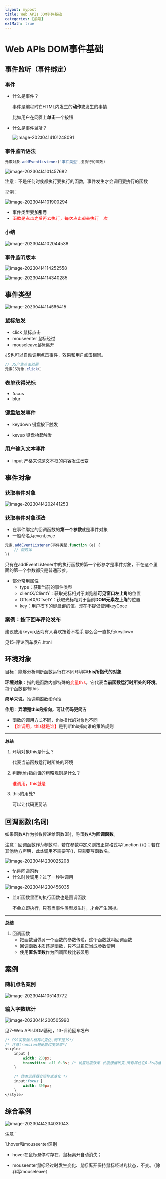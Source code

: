 ```yaml
---
layout: mypost
title: Web APIs DOM事件基础
categories: [前端]
extMath: true
---
```


# Web APIs DOM事件基础

## 事件监听（事件绑定）

### 事件

- 什么是事件？

  事件是编程时在HTML内发生的**动作**或发生的事情

  比如用户在网页上**单击**一个按钮

- 什么是事件监听？

  ![image-20230414101248091](image-20230414101248091.png)

### 事件监听语法

```javascript
元素对象.addEventListener('事件类型',要执行的函数)
```

![image-20230414101457682](image-20230414101457682.png)

注意：不是任何时候都执行要执行的函数，事件发生才会调用要执行的函数

举例：

![image-20230414101900294](image-20230414101900294.png)

- 事件类型要**加引号**
- <font color=red>函数是点击之后再去执行，每次点击都会执行一次</font>

### 小结

![image-20230414102044538](image-20230414102044538.png)

### 事件监听版本

![image-20230414114252558](image-20230414114252558.png)

![image-20230414114340285](image-20230414114340285.png)



## 事件类型

![image-20230414114556418](image-20230414114556418.png)



### 鼠标触发

- click 鼠标点击
- mouseenter 鼠标经过
- mouseleave鼠标离开

JS也可以自动调用点击事件，效果和用户点击相同。

```javascript
// JS产生点击效果
元素JS对象.click()
```

### 表单获得光标

- focus
- blur

### 键盘触发事件

- keydown 键盘按下触发

- keyup 键盘抬起触发

### 用户输入文本事件

- input 严格来说是文本框的内容发生改变

  

## 事件对象

### 获取事件对象

![image-20230414202441253](image-20230414202441253.png)

### 获取事件对象语法

- 在事件绑定的回调函数的**第一个参数**就是事件对象
- 一般命名为event,ev,e

```javascript
元素.addEventListener(事件类型,function (e) {
    // 函数体
})
```

只有在addEventListener中的执行函数的第一个形参才是事件对象，不在这个里面的第一个参数都只是普通形参。

- 部分常用属性
  - type：获取当前的事件类型
  - clientX/ClientY：获取光标相对于浏览器**可见窗口左上角**的位置
  - OffsetX/OffsetY：获取光标相对于当前**DOM元素左上角**的位置
  - key：用户按下的键盘键的值，现在不提倡使用keyCode

### 案例：按下回车评论发布

建议使用keyup,因为有人喜欢按着不松手,那么会一直执行keydown

见15-评论回车发布.html



## 环境对象

目标：能够分析判断函数运行在不同环境中**this所指代的对象**

**环境对象**：指的是函数内部特殊的<font color=red>变量this</font>，它代表**当前函数运行时所处的环境**。每个函数都有this 

**简单来说**，谁调用函数指向谁

**作用**：**弄清楚this的指向，可让代码更简洁**

- 函数的调用方式不同，this指代的对象也不同
- <font color=red>【谁调用，this就是谁】</font>是判断this指向谁的策略规则

---

**总结**

1. 环境对象this是什么？

   代表当前函数运行时所处的环境

2. 判断this指向谁的粗略规则是什么？

   <font color=red>谁调用，this就是</font>

3. this的用处?

   可以让代码更简洁

## 回调函数(名词)

如果函数A作为参数传递给函数B时，称函数A为**回调函数**。

注意：回调函数作为参数时，若在参数中定义则按正常格式写function (){}；若在其他地方声明，此处调用不需要写()，只需要写函数名。

![image-20230414230025208](image-20230414230025208.png)

- fn是回调函数
- 什么时候调用？过了一秒钟调用

![image-20230414230456035](image-20230414230456035.png)

- 监听函数里面的执行函数也是回调函数

  不会立即执行，只有当事件类型发生时，才会产生回掉。

---

**总结**

1. 回调函数
   - 把函数当做另一个函数的参数传递，这个函数就叫回调函数
   - 回调函数本质还是函数，只不过把它当成参数使用
   - 使用**匿名函数**作为回调函数比较常用



## 案例

### 随机点名案例

![image-20230414105143772](image-20230414105143772.png)

### 输入字数统计

![image-20230414200505990](image-20230414200505990.png)

见7-Web APIsDOM基础，13-评论回车发布

```css
/* CSS实现输入框样式变化,而不是JS*/
/* 注意transion是设置过度效果*/
<style>
    input {
        width: 200px;
        transition: all 0.3s; /* 设置过度效果 长度慢慢改变,所有属性在0.3s内慢慢改变*/
    } 

    /* 伪类选择器实现样式变化 */
    input:focus {
        width: 300px;
    }
</style>
```

## 综合案例

![image-20230414234031043](image-20230414234031043.png)

注意：

1.hover和mouseenter区别

- hover在鼠标悬停时存在、鼠标离开自动消失；

* mouseenter鼠标经过时发生变化、鼠标离开保持鼠标经过的状态，不变。（除非写mouseleave）
